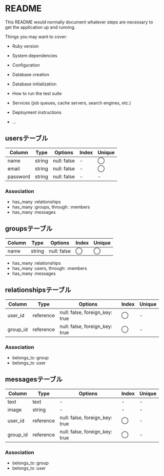 # README

This README would normally document whatever steps are necessary to get the
application up and running.

Things you may want to cover:

* Ruby version

* System dependencies

* Configuration

* Database creation

* Database initialization

* How to run the test suite

* Services (job queues, cache servers, search engines, etc.)

* Deployment instructions

* ...

## usersテーブル

|Column|Type|Options|Index|Unique|
|------|----|-------|-----|------|
|name|string|null: false|-|◯|
|email|string|null: false|-|◯|
|password|string|null: false|-|-|

### Association
- has_many :relationships
- has_many :groups, through: :members
- has_many :messages

## groupsテーブル

|Column|Type|Options|Index|Unique|
|------|----|-------|-----|------|
|name|string|null: false|◯|◯|

- has_many :relationships
- has_many :users, through: :members
- has_many :messages

## relationshipsテーブル

|Column|Type|Options|Index|Unique|
|------|----|-------|-----|------|
|user_id|reference|null: false, foreign_key: true|◯|-|
|group_id|reference|null: false, foreign_key: true|◯|-|

### Association
- belongs_to :group
- belongs_to :user

## messagesテーブル

|Column|Type|Options|Index|Unique|
|------|----|-------|-----|------|
|text|text|-|-|-|
|image|string|-|-|-|
|user_id|reference|null: false, foreign_key: true|◯|-|
|group_id|reference|null: false, foreign_key: true|◯|-|

### Association
- belongs_to :group
- belongs_to :user
